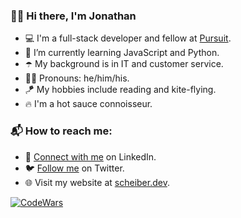 ### 👋🏻 Hi there, I'm Jonathan
- 💻 I'm a full-stack developer and fellow at [Pursuit](https://www.pursuit.org/). 
- 🌱 I’m currently learning JavaScript and Python.
- ☂️ My background is in IT and customer service.
- 👨‍💻 Pronouns: he/him/his.
- 🪁 My hobbies include reading and kite-flying.
- 🔥 I'm a hot sauce connoisseur. 
### 📬 How to reach me:
- 💼 [Connect with me](https://www.linkedin.com/in/jonscheiber/) on LinkedIn.
- 🐦 [Follow me](https://twitter.com/scheiber) on Twitter.
- 🌐 Visit my website at [scheiber.dev](https://scheiber.dev/).

[![CodeWars](https://www.codewars.com/users/Scheiber/badges/large)](https://www.codewars.com/users/Scheiber)

<!--
**Scheiber/scheiber** is a ✨ _special_ ✨ repository because its `README.md` (this file) appears on your GitHub profile.

Here are some ideas to get you started:

- 🔭 I’m currently working on ...
- 🌱 I’m currently learning ...
- 👯 I’m looking to collaborate on ...
- 🤔 I’m looking for help with ...
- 💬 Ask me about ...
- 📫 How to reach me: ...
- 😄 Pronouns: ...
- ⚡ Fun fact: ...
-->
